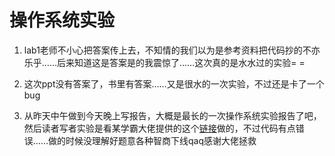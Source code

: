 # 操作系统实验

1. lab1老师不小心把答案传上去，不知情的我们以为是参考资料把代码抄的不亦乐乎……后来知道这是答案是的我震惊了……这次真的是水水过的实验= =

2. 这次ppt没有答案了，书里有答案……又是很水的一次实验，不过还是卡了一个bug

3. 从昨天中午做到今天晚上写报告，大概是最长的一次操作系统实验报告了吧，然后读者写者实验是看某学霸大佬提供的这个[链接](http://blog.csdn.net/yanfeivip8/article/details/12527047)做的，不过代码有点错误……做的时候没理解好题意各种智商下线qaq感谢大佬拯救